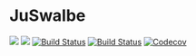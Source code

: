 # JuSwalbe

[![](https://img.shields.io/badge/docs-stable-blue.svg)](https://Zitzeronion.github.io/JuSwalbe.jl/stable)
[![](https://img.shields.io/badge/docs-dev-blue.svg)](https://Zitzeronion.github.io/JuSwalbe.jl/dev)
[![Build Status](https://travis-ci.com/Zitzeronion/JuSwalbe.svg?branch=master)](https://travis-ci.com/Zitzeronion/JuSwalbe)
[![Build Status](https://ci.appveyor.com/api/projects/status/github/Zitzeronion/JuSwalbe?svg=true)](https://ci.appveyor.com/project/Zitzeronion/JuSwalbe)
[![Codecov](https://codecov.io/gh/Zitzeronion/JuSwalbe.jl/branch/master/graph/badge.svg)](https://codecov.io/gh/Zitzeronion/JuSwalbe.jl)

